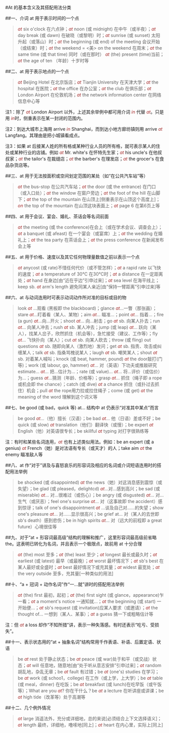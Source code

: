 #At 的基本含义及其搭配用法分类

##一、介词 at 用于表示时间的一个点

> *at* six o'clock 在六点钟；*at* noon (或 midnight) 在中午（或半夜）；*at* day break (或 dawn) 在破晓（或黎明）时；*at* sunrise (或 sunset) 太阳升起（或落山）时；*at* the beginning (或 end) of the meeting 会议开始（或结束）时；*at* the weekend = &lt;美&gt; on the weekend 在周末；*at* the same time (或 that time) 同时（或在那时） *at* (the) present (time)当前；*at* the age of ten （年龄）十岁时等

##二、at 用于表示地点的一个点

> *at* Beijing Hotel 在北京饭店；*at* Tianjin University 在天津大学；*at* the hospital 在医院；*at* the office 在办公室；*at* the club 在俱乐部；*at* London Airport 在伦敦机场；*at* the network information center 在网络信息中心等

注1：除了 *at* London Airport 以外，上述其余举例中都可用介词 *in* 代替 *at*。只是用 *in*时，侧重表示在某一封闭的范围内。

注2：到达大城市上海用 arrive *in* Shanghai，而到达小地方廊坊镇则用 arrive *at* Langfang。其理由是把小城镇看成点。

注3：如果 at 后接某人姓的所有格或某种行业人员的所有格，就可表示某人的住处或某种行业的店铺。例如 *at* Mr. white's 在怀特先生家；*at* his uncle's 在他叔叔家；*at* the tailor's 在裁缝店；*at* the barber's 在理发店；*at* the grocer's 在食品杂货店等。

##三、at 用于无法按面积或空间划定范围的某处（如“在公共汽车站”等）

> *at* the bus-stop 在公共汽车站；*at* the door (或 the entrance) 在门口（或入口处）；*at* the window 在窗户旁边；*at* the foot of the hill 在山脚下；*at* the top of the mountain 在山顶上[侧重表示在山顶这个高度上]；*on* the top of the mountain 在山顶这块表面上；*at* page 6 在第6页上等

##四、at 用于会议、宴会、婚礼、茶话会等名词前面

> *at* the meeting (或 the conference)在会上（或在学术会议、调查会上）；*at* a banquet (或 afeast) 在一个宴会（或宴席）上；*at* the wedding 在婚礼上；*at* the tea party 在茶话会上；*at* the press conference 在新闻发布会上等

##五、at 用于价格、速度以及其它任何物理量数值之前以表示一个点

>*at* anycost (或 rate)不惜任何代价（或不管怎样）；*at* a rapid rate 以飞快的速度；*at* a temperature of 30℃ 在30℃时；*at* a distance 在一定距离处；*at* hand 在身边[由“近在乎边”引申过来]；*at* sea level 在海平线上；keep sb. *at* arm's length 避免同某人亲近[由“保持一臂距离”引申过来]等

##六、at 与动词连用时可表示动词动作所对准的目标或目的物

> look *at* …观看 (黑板即 the blackboard)；glance *at*…一瞥（那张画）；stare *at*…盯着看（某人、某物）；aim *at*… 瞄准…；point *at*… 指着…；fire (a gun) *at*…向…开火；shoot *at*… 向…射击；go *at* sb. 向某人扑去；run *at*… 向某人冲去；rush *at* sb. 某人冲去；jump (或 leap) *at*… 跃向（某人），找某人岔子，欣然抓住（机会等），急忙接受（建议、工作等）；fly *at*… 飞快扑向（某人）；cut *at* sb. 向某人砍去；throw (或 fling) out questions *at* sb. 随即向某人（激烈地）发问；get *at* sb. 指责、攻击或纠缠某人；talk *at* sb. 指桑骂槐说某人；laugh *at* sb. 嘲笑某人；shout *at* sb. 对着某人喊叫；knock (或 beat, hammer, pound) *at* the door敲打(门等)；work (或 labour, go, hammer) *at*… 对（英语）下功夫或推敲研究 estimate… *at*… 把…估计为…；rate (或 value)… *at*… 将…评价（或估价）为…；guess *at*…猜测（年龄、价格等）；grasp *at*… 抓住（绳子即 a rope 或机会即 the chance）；catch (或 dive) *at* a chance 抓住（或扑过去抓住）机会；pull *at* the rope用力拉或拉住绳子；come (或 get) *at* the meaning of the word 理解到这个词义等

##七、be good (或 bad，quick 等) at… 结构中 at 仍表示“对准其中某点”而言

> be good *at*…（他）擅长（汉语）；be bad *at*… 他（日语）差或不好；be quick (或 slow) *at* translation（他们）翻译快（或慢）；be expert *at* English（他）对英语很专长；be skillful *at* typing 对打字很熟练等

注：有时和某些名词连用，*at* 也有上述类似用法。例如：be an expert (或 a genius) *at* French（她）是对法语有专长（或天才）的人；take aim *at* the enemy 瞄准敌人等

##八、at 作“对于”讲及与喜怒哀乐的形容词及相应的名词或介词短语连用时的搭配用法举例
> be shocked (或 disappointed) *at* the news（她）对这消息感到震惊（或失望）；be glad (或 pleased，delightcd) *at*…对…感到高兴；be sad (或 miserable) *at*… 对…很难过（或伤心）；be angry (或 disgusted) *at*… 对…生气（或厌恶）；feel one's surprise *at*… 对（这事故即 the accident）感到惊讶；talk of one's disappointment *at* …谈及自己对……的失望；show one's pleasure *at*… 对……显示很高兴；be grief at… 对（某人的去世即 sb's death）感到悲伤；be in high spirits *at*… 对（远大的前程即 a great future）心境很佳等

##九、对于“at + 形容词最高级”结构的理解和推广，这里形容词最高级前省略 the。这表明已转化为名词，并且表示一个极限点，故前用 at 十分合理

> *at* (the) most 至多；*at* (the) least 至少；*at* longest 最长或最久时；*at* earliest (或 latest) 最早（或最晚）；*at* worst 最坏情况下；*at* sb's best 在某人最好或全盛时；*at* best 最好情况下或充其量；*at* widest 最宽处；*at* the very outside 至多，充其量[一种类似的用法]

##十、“a + 冠词 + 动作名词”作“一…就”讲时的搭配用法举例

> *at* (the) first 最初，起初；*at* (the) first sight (或 glance，appearance)乍一看；*at* a moment's notice 一通知就…；*at* the beginning (或 start) 一开始便…；*at* sb's request (或 invitation)应某人要求（或邀请）；*at* the thought of… 一想到（某人、某事）；*at* a guess 猜一下或粗略估计等

注：但 *at* a loss 却作“不知所措”讲，表示一种失落感。有时还表示“吃亏、受损失”。

##十一、表示状态用的“at + 抽象名词”结构常用千作表语、补语、后置定语、状语

> be *at* rest 处于静止状态；be *at* peace (或 war)处于和平（或交战）状态；*at* will 任意地，随意地[由“处于听从意志安排”引申过来]；*at* random胡乱地，杂乱无章；be *at* fault 有过错；be *at* (one's) studies 在学习；be *at* work (或 schoo1，college) 在工作（或上学，上大学）；be *at* table (或 meal，dinner) 在吃饭；be *at* breakfast (或 lunch)在吃早饭（或午饭等）；What are you *at*? 你在干什么？be *at* a lecture 在听讲座或讲课；be *at* high tide（改革等）处于高潮等

##十二、几个例外情况

> *at* large 消遥法外，充分或详细地，总的来说[必须结合上下文选择语义]；*at* length 最终，详细地，噜嗦地[同上]；*at* heart 在内心里，实际上[同上]


<style>em {color: brown;}</style>
